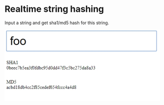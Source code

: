# Realtime string hashing

Input a string and get sha1/md5 hash for this string.

![screenshot](sshot.jpg)
